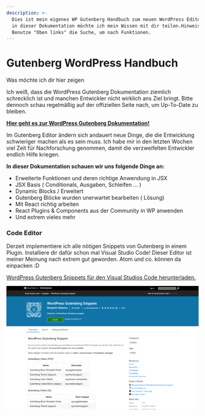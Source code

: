 ```yaml
---
description: >-
  Dies ist mein eigenes WP Gutenberg Handbuch zum neuen WordPress Editor. Hier
  in dieser Dokumentation möchte ich mein Wissen mit dir teilen.Hinweise:
  Benutze "Oben links" die Suche, um nach Funktionen.
---
```


# Gutenberg WordPress Handbuch

Was möchte ich dir hier zeigen

Ich weiß, dass die WordPress Gutenberg Dokumentation ziemlich schrecklich ist und manchen Entwickler nicht wirklich ans Ziel bringt. Bitte dennoch schau regelmäßig auf der offiziellen Seite nach, um Up-To-Date zu bleiben.

[**Hier geht es zur WordPress Gutenberg Dokumentation!**](https://developer.wordpress.org/block-editor/)

Im Gutenberg Editor ändern sich andauert neue Dinge, die die Entwicklung schwieriger machen als es sein muss. Ich habe mir in den letzten Wochen viel Zeit für Nachforschung genommen, damit die verzweifelten Entwickler endlich Hilfe kriegen.

**In dieser Dokumentation schauen wir uns folgende Dinge an:**

* Erweiterte Funktionen und deren richtige Anwendung in JSX
* JSX Basis ( Conditionals, Ausgaben, Schleifen ... )
* Dynamic Blocks / Erweitert
* Gutenberg Blöcke wurden unerwartet bearbeiten ( Lösung)
* Mit React richtig arbeiten
* React Plugins & Components aus der Community in WP anwenden
* Und extrem vieles mehr

### Code Editor

Derzeit implementiere ich alle nötigen Snippets von Gutenberg in einem Plugin. Installiere dir dafür schon mal Visual Studio Code! Dieser Editor ist meiner Meinung nach extrem gut geworden. Atom und co. können da einpacken :D

[WordPress Gutenberg Snippets für den Visual Studios Code herunterladen.](https://marketplace.visualstudio.com/items?itemName=BenjaminZekavica.wordpress-gutenberg-snippets)

![Weitere Updates sollen demnächst folgen mit mehr Snippets ...](<.gitbook/assets/Bildschirmfoto 2019-09-03 um 12.00.11.png>)
